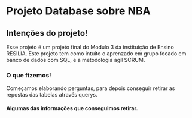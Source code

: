 # Projeto Database sobre NBA

## Intenções do projeto!

Esse projeto é um projeto final do Modulo 3 da instituição de Ensino RESILIA.
Este projeto tem como intuito o aprenzado em grupo focado em banco de dados com SQL, e a 
metodologia agil SCRUM.

### O que fizemos!

Começamos elaborando perguntas, para depois conseguir retirar as repostas das tabelas através querys.

#### Algumas das informações que conseguimos retirar.



